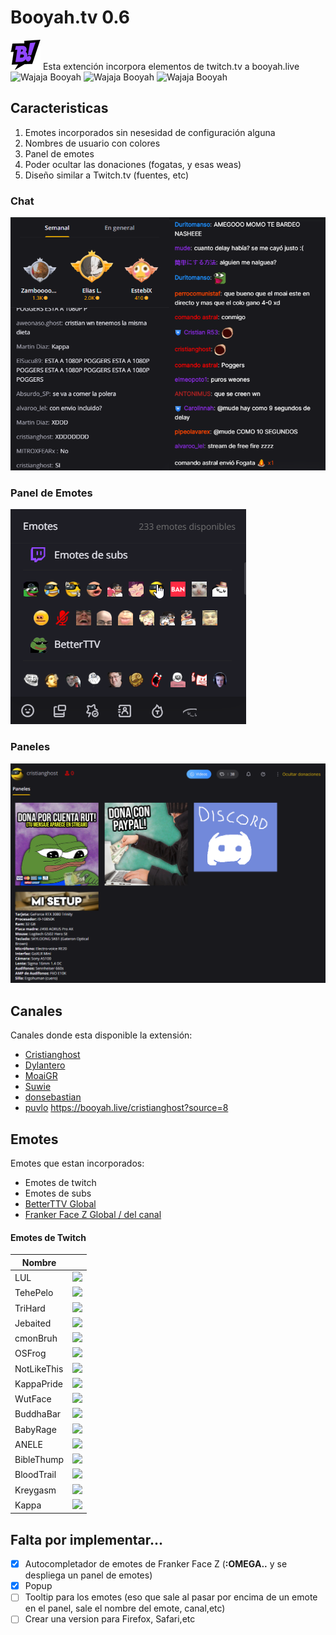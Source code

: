 # Booyah.tv 0.6
  ![app icon](48.png) Esta extención incorpora elementos de twitch.tv a booyah.live ![Wajaja](https://cdn.frankerfacez.com/emoticon/594021/1) Booyah ![Wajaja](https://cdn.frankerfacez.com/emoticon/594021/1) Booyah ![Wajaja](https://cdn.frankerfacez.com/emoticon/594021/1) Booyah


## Caracteristicas

1. Emotes incorporados sin nesesidad de configuración alguna
2. Nombres de usuario con colores
4. Panel de emotes
5. Poder ocultar las donaciones (fogatas, y esas weas)
6. Diseño similar a Twitch.tv (fuentes, etc)

### Chat
![Chat](readme/oldvsnew.png)
### Panel de Emotes
![Panel de Emotes](readme/emotepanel.png)
### Paneles
![Paneles](readme/paneles.png)

## Canales

Canales donde esta disponible la extensión:

* [Cristianghost](https://booyah.live/cristianghost)
* [Dylantero](https://booyah.live/dylantero)
* [MoaiGR](https://booyah.live/channels/63681555)
* [Suwie](https://booyah.live/channels/71614581)
* [donsebastian](https://booyah.live/donsebastian)
* [puvlo](https://booyah.live/channels/62813927)
https://booyah.live/cristianghost?source=8
## Emotes

Emotes que estan incorporados:

* Emotes de twitch
* Emotes de subs
* [BetterTTV Global](https://betterttv.com)
* [Franker Face Z Global / del canal](https://www.frankerfacez.com)

#### Emotes de Twitch
| Nombre |   |
|--------|---|
|   LUL     |  ![](https://static-cdn.jtvnw.net/emoticons/v2/425618/default/dark/1.0) |
|     TehePelo   | ![](https://static-cdn.jtvnw.net/emoticons/v2/160404/default/dark/1.0) |
|    TriHard    |  ![](https://static-cdn.jtvnw.net/emoticons/v2/120232/default/dark/1.0) |
|    Jebaited    |  ![](https://static-cdn.jtvnw.net/emoticons/v2/114836/default/dark/1.0) |
|    cmonBruh    |  ![](https://static-cdn.jtvnw.net/emoticons/v2/84608/default/dark/1.0) |
|    OSFrog    |  ![](https://static-cdn.jtvnw.net/emoticons/v2/81248/default/dark/1.0) |
|    NotLikeThis    |  ![](https://static-cdn.jtvnw.net/emoticons/v2/58765/default/dark/1.0) |
|    KappaPride    |  ![](https://static-cdn.jtvnw.net/emoticons/v2/55338/default/dark/1.0) |
|    WutFace    |  ![](https://static-cdn.jtvnw.net/emoticons/v2/28087/default/dark/1.0) |
|    BuddhaBar    |  ![](https://static-cdn.jtvnw.net/emoticons/v2/27602/default/dark/1.0) |
|    BabyRage    | ![](https://static-cdn.jtvnw.net/emoticons/v2/22639/default/dark/1.0)  |
|    ANELE    |  ![](https://static-cdn.jtvnw.net/emoticons/v2/3792/default/dark/1.0) |
|    BibleThump    |  ![](https://static-cdn.jtvnw.net/emoticons/v2/86/default/dark/1.0) |
|    BloodTrail    | ![](https://static-cdn.jtvnw.net/emoticons/v2/69/default/dark/1.0)  |
|    Kreygasm    |  ![](https://static-cdn.jtvnw.net/emoticons/v2/41/default/dark/1.0) |
|    Kappa    |  ![](https://static-cdn.jtvnw.net/emoticons/v2/25/default/dark/1.0) |

## Falta por implementar...

- [x] Autocompletador de emotes de Franker Face Z (**:OMEGA..** y se despliega un panel de emotes)
- [x] Popup
- [ ] Tooltip para los emotes (eso que sale al pasar por encima de un emote en el panel, sale el nombre del emote, canal,etc)
- [ ] Crear una version para Firefox, Safari,etc
